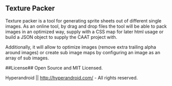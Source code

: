 ## Texture Packer ##

Texture packer is a tool for generating sprite sheets out of different single images.
As an online tool, by drag and drop files the tool will be able to pack images in an optimized way, supply with a CSS
map for later html usage or build a JSON object to supply the CAAT project with.

Additionally, it will allow to optimize images (remove extra trailing alpha around images) or create sub image maps
by configuring an image as an array of sub images.

##License##
Open Source and MIT Licensed.

Hyperandroid  ||  http://hyperandroid.com/ - All rights reserved.


